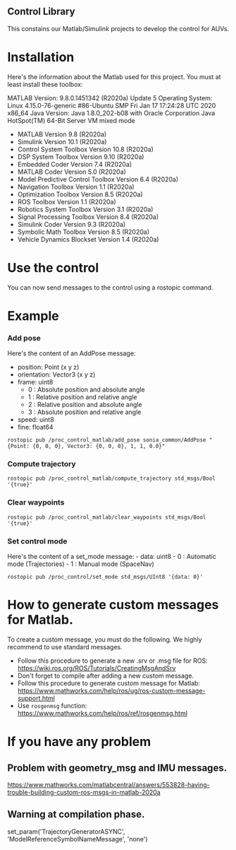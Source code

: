 ## Control Library
This constains our Matlab/Simulink projects to develop the control for AUVs.

# Installation
Here's the information about the Matlab used for this project.
You must at least install these toolbox:

MATLAB Version: 9.8.0.1451342 (R2020a) Update 5
Operating System: Linux 4.15.0-76-generic #86-Ubuntu SMP Fri Jan 17 17:24:28 UTC 2020 x86_64
Java Version: Java 1.8.0_202-b08 with Oracle Corporation Java HotSpot(TM) 64-Bit Server VM mixed mode

- MATLAB                                                Version 9.8         (R2020a)
- Simulink                                              Version 10.1        (R2020a)
- Control System Toolbox                                Version 10.8        (R2020a)
- DSP System Toolbox                                    Version 9.10        (R2020a)
- Embedded Coder                                        Version 7.4         (R2020a)
- MATLAB Coder                                          Version 5.0         (R2020a)
- Model Predictive Control Toolbox                      Version 6.4         (R2020a)
- Navigation Toolbox                                    Version 1.1         (R2020a)
- Optimization Toolbox                                  Version 8.5         (R2020a)
- ROS Toolbox                                           Version 1.1         (R2020a)
- Robotics System Toolbox                               Version 3.1         (R2020a)
- Signal Processing Toolbox                             Version 8.4         (R2020a)
- Simulink Coder                                        Version 9.3         (R2020a)
- Symbolic Math Toolbox                                 Version 8.5         (R2020a)
- Vehicle Dynamics Blockset                             Version 1.4         (R2020a)

# Use the control
You can now send messages to the control using a rostopic command.

# Example 
### Add pose
Here's the content of an AddPose message:
- position: Point (x y z)
- orientation: Vector3 (x y z)
- frame: uint8 
    - 0 : Absolute position and absolute angle
    - 1 : Relative position and relative angle
    - 2 : Relative position and absolute angle
    - 3 : Absolute position and relative angle
- speed: uint8
- fine: float64 

`rostopic pub /proc_control_matlab/add_pose sonia_common/AddPose "{Point: {0, 0, 0}, Vector3: {0, 0, 0}, 1, 1, 0.0}"`

### Compute trajectory
`rostopic pub /proc_control_matlab/compute_trajectory std_msgs/Bool '{true}'`

### Clear waypoints
`rostopic pub /proc_control_matlab/clear_waypoints std_msgs/Bool '{true}'`

### Set control mode
Here's the content of a set_mode message:
    - data: uint8
        - 0 : Automatic mode (Trajectories)
        - 1 : Manual mode (SpaceNav)

`rostopic pub /proc_control/set_mode std_msgs/UInt8 '{data: 0}'`

# How to generate custom messages for Matlab.
To create a custom message, you must do the following. We highly recommend to use standard messages.
- Follow this procedure to generate a new .srv or .msg file for ROS: https://wiki.ros.org/ROS/Tutorials/CreatingMsgAndSrv
- Don't forget to compile after adding a new custom message.
- Follow this procedure to generate custom message for Matlab: https://www.mathworks.com/help/ros/ug/ros-custom-message-support.html
- Use `rosgenmsg` function: https://www.mathworks.com/help/ros/ref/rosgenmsg.html


# If you have any problem
## Problem with geometry_msg and IMU messages.
https://www.mathworks.com/matlabcentral/answers/553828-having-trouble-building-custom-ros-msgs-in-matlab-2020a

## Warning at compilation phase.
set_param('TrajectoryGeneratorASYNC', 'ModelReferenceSymbolNameMessage', 'none')
